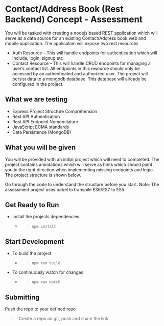 
Contact/Address Book (Rest Backend) Concept - Assessment
===

You will be tasked with creating a nodejs based REST application which will serve as a data source for an existing Contact/Address book web and mobile application.
The application will expose two rest resources
- Auth Resource – This will handle endpoints for authentication which will include, login, signup etc
- Contact Resource – This will handle CRUD endpoints for managing a user’s contact list. All endpoints in this resource should only be accessed by an authenticated and authorized user.
The project will persist data to a mongodb database. This database will already be configured in the project.

What we are testing
--

- Express Project Structure Comprehension
- Rest API Authentication
- Rest API Endpoint Nomenclature
- JavaScript ECMA standards 
- Data Persistence (MongoDB)

What you will be given
--

You will be provided with an initial project which will need to completed. The project contains annotations which will serve as hints which should point you in the right direction when implementing missing endpoints and logic.
The project structure is shown below.

Go through the code to understand the structure before you start.
Note:
The assessment project uses babel to transpile ES6/ES7 to ES5

Get Ready to Run
---

- Install the projects dependencies 
    - > `npm install`

Start Development 
---

- To build the project
    - > `npm run build`
- To continuously watch for changes 
    - > `npm run watch`

Submitting
--
Push the repo to your defined repo
>`Create a repo on git, push and share the link
